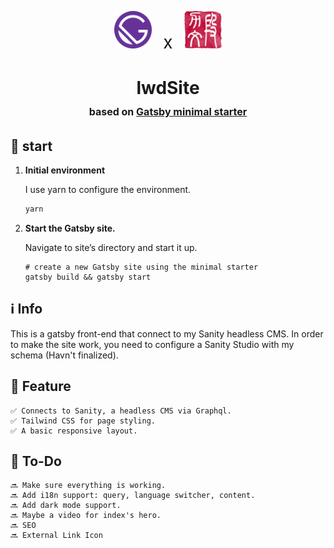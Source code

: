 <p align="center">
  <img alt="Gatsby" src="src/images/icon.png" width="60" />
  <span style="font-size:2em; align:center; padding:.5em;">x</span>
  <img alt="Liwen Duan's Logo" src="src/images/lwd-stamp.png" width="60" />
</p>
<h1 align="center">
  lwdSite <span style="font-size:medium; font-weight:light;"></br>based on <a href="https://www.gatsbyjs.com/?utm_source=starter&utm_medium=readme&utm_campaign=minimal-starter">Gatsby minimal starter</a></span>
</h1>


## 🚀 start

1.  **Initial environment**

    I use yarn to configure the environment. 
    ```bash
    yarn
    ```

1.  **Start the Gatsby site.**

    Navigate to site’s directory and start it up.

    ```shell
    # create a new Gatsby site using the minimal starter
    gatsby build && gatsby start
    ```

## ℹ️ Info

   This is a gatsby front-end that connect to my Sanity headless CMS. In order to make the site work, you need to configure a Sanity Studio with my schema (Havn't finalized).

## 📜 Feature

    ✅ Connects to Sanity, a headless CMS via Graphql. 
    ✅ Tailwind CSS for page styling.
    ✅ A basic responsive layout.

## 📝 To-Do

    🔜 Make sure everything is working.
    🔜 Add i18n support: query, language switcher, content.
    🔜 Add dark mode support.
    🔜 Maybe a video for index's hero.
    🔜 SEO
    🔜 External Link Icon